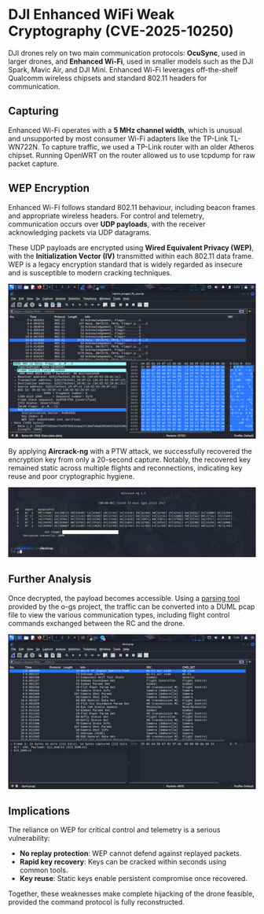 # DJI Enhanced WiFi Weak Cryptography (CVE-2025-10250)
DJI drones rely on two main communication protocols: **OcuSync**, used in larger drones, and **Enhanced Wi-Fi**, used in smaller models such as the DJI Spark, Mavic Air, and DJI Mini. Enhanced Wi-Fi leverages off-the-shelf Qualcomm wireless chipsets and standard 802.11 headers for communication.

## Capturing
Enhanced Wi-Fi operates with a **5 MHz channel width**, which is unusual and unsupported by most consumer Wi-Fi adapters like the TP-Link TL-WN722N. To capture traffic, we used a TP-Link router with an older Atheros chipset. Running OpenWRT on the router allowed us to use tcpdump for raw packet capture.

## WEP Encryption
Enhanced Wi-Fi follows standard 802.11 behaviour, including beacon frames and appropriate wireless headers. For control and telemetry, communication occurs over **UDP payloads**, with the receiver acknowledging packets via UDP datagrams.

These UDP payloads are encrypted using **Wired Equivalent Privacy (WEP)**, with the **Initialization Vector (IV)** transmitted within each 802.11 data frame. WEP is a legacy encryption standard that is widely regarded as insecure and is susceptible to modern cracking techniques.

![WEP Encryption](image_wep.png)

By applying **Aircrack-ng** with a PTW attack, we successfully recovered the encryption key from only a 20-second capture. Notably, the recovered key remained static across multiple flights and reconnections, indicating key reuse and poor cryptographic hygiene.

![Aircrack-ng Key Recovery](image_aircrack.png)

## Further Analysis
Once decrypted, the payload becomes accessible. Using a [parsing tool](https://github.com/o-gs/dji-firmware-tools/blob/master/comm_dat2pcap.py) provided by the o-gs project, the traffic can be converted into a DUML pcap file to view the various communication types, including flight control commands exchanged between the RC and the drone.

![DUML Packet Analysis](image_duml.png)

## Implications
The reliance on WEP for critical control and telemetry is a serious vulnerability:

* **No replay protection**: WEP cannot defend against replayed packets.
* **Rapid key recovery**: Keys can be cracked within seconds using common tools.
* **Key reuse**: Static keys enable persistent compromise once recovered.

Together, these weaknesses make complete hijacking of the drone feasible, provided the command protocol is fully reconstructed.
